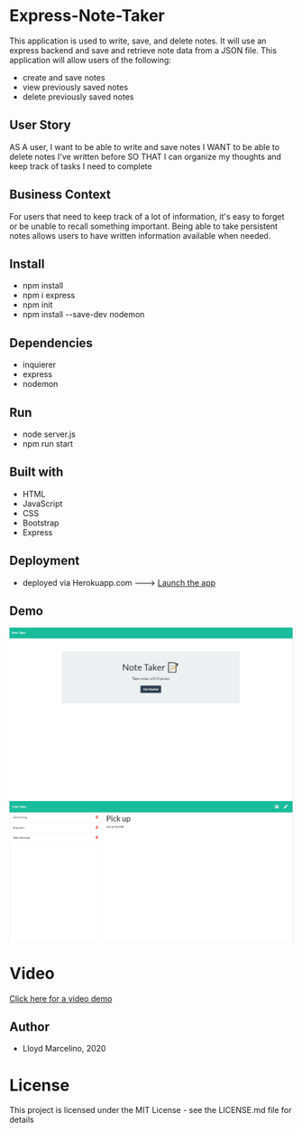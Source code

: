 # Express-Note-Taker

This application is used to write, save, and delete notes. It will use an express backend and save and retrieve note data from a JSON file.
This application will allow users of the following:  
* create and save notes
* view previously saved notes
* delete previously saved notes


## User Story

AS A user, I want to be able to write and save notes
I WANT to be able to delete notes I've written before
SO THAT I can organize my thoughts and keep track of tasks I need to complete

## Business Context

For users that need to keep track of a lot of information, it's easy to forget or be unable to recall something important. Being able to take persistent notes allows users to have written information available when needed.

## Install
* npm install
* npm i express
* npm init
* npm install --save-dev nodemon

## Dependencies
* inquierer 
* express
* nodemon

## Run
* node server.js
* npm run start

## Built with

* HTML
* JavaScript
* CSS
* Bootstrap
* Express

## Deployment

* deployed via Herokuapp.com ---> <a href="https://lloyd-note-taker.herokuapp.com/" target="_blank">Launch the app</a>

## Demo
![](img/index.PNG)
![](img/notes.PNG)

# Video
<a href="https://drive.google.com/file/d/11OZSP9EabOkOmr3W5aypQbuU3MKTx4lg/view" target="_blank">Click here for a video demo</a>

## Author
* Lloyd Marcelino, 2020

# License
This project is licensed under the MIT License - see the LICENSE.md file for details


